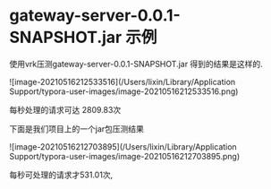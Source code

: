 # gateway-server-0.0.1-SNAPSHOT.jar 示例

使用vrk压测gateway-server-0.0.1-SNAPSHOT.jar 得到的结果是这样的.

![image-20210516212533516](/Users/lixin/Library/Application Support/typora-user-images/image-20210516212533516.png)

每秒处理的请求可达 2809.83次

下面是我们项目上的一个jar包压测结果

![image-20210516212703895](/Users/lixin/Library/Application Support/typora-user-images/image-20210516212703895.png)

每秒可处理的请求才531.01次,

